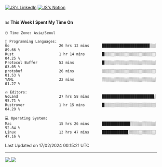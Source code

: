 
[![JS's LinkedIn](https://img.shields.io/badge/LinkedIn-blue?style=for-the-badge&logo=linkedin)](https://www.linkedin.com/in/jaeseung-lee-5a2a32139/) 
[![JS's Notion](https://img.shields.io/badge/Notion-black?style=for-the-badge&logo=notion)](https://bit.ly/ljswiki1) <br><br>
<!-- ![JS's GitHub stats](https://github-readme-stats-lemon-five.vercel.app/api?username=tkxkd0159&hide=contribs,prs,stars,issues&show_icons=true&theme=react&include_all_commits=true)   -->
<!-- ![Top Langs](https://github-readme-stats-lemon-five.vercel.app/api/top-langs/?username=tkxkd0159&layout=compact&hide=jupyter%20notebook,scss,html,css&langs_count=10)  -->


<!--START_SECTION:waka-->
📊 **This Week I Spent My Time On** 

```text
🕑︎ Time Zone: Asia/Seoul

💬 Programming Languages: 
Go                       26 hrs 12 mins      ██████████████████████░░░   89.66 % 
Rust                     1 hr 14 mins        █░░░░░░░░░░░░░░░░░░░░░░░░   04.25 % 
Protocol Buffer          53 mins             █░░░░░░░░░░░░░░░░░░░░░░░░   03.05 % 
protobuf                 26 mins             ░░░░░░░░░░░░░░░░░░░░░░░░░   01.53 % 
YAML                     22 mins             ░░░░░░░░░░░░░░░░░░░░░░░░░   01.27 % 

🔥 Editors: 
GoLand                   27 hrs 58 mins      ████████████████████████░   95.71 % 
Rustrover                1 hr 15 mins        █░░░░░░░░░░░░░░░░░░░░░░░░   04.29 % 

💻 Operating System: 
Mac                      15 hrs 26 mins      █████████████░░░░░░░░░░░░   52.84 % 
Linux                    13 hrs 47 mins      ████████████░░░░░░░░░░░░░   47.16 % 
```


 Last Updated on 17/02/2024 00:15:21 UTC
<!--END_SECTION:waka-->

---
<a href="https://github.com/tkxkd0159/dsalgo">
  <img align="center" src="https://github-readme-stats-lemon-five.vercel.app/api/pin/?username=tkxkd0159&repo=dsalgo&theme=react" />
</a>
<a href="https://github.com/tkxkd0159/books">
  <img align="center" src="https://github-readme-stats-lemon-five.vercel.app/api/pin/?username=tkxkd0159&repo=books&theme=react" />
</a>

<!---
- 🔭 I’m currently working on ...
- 🌱 I’m currently learning blockchain and distributed network
- 👯 I’m looking to collaborate on ...
- 🤔 I’m looking for help with ...
- 💬 Ask me about ...
- 📫 How to reach me: ...
- 😄 Pronouns: ...
- ⚡ Fun fact: ...
-->
